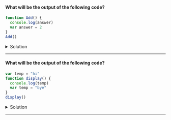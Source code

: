 #### What will be the output of the following code?

```js
function Add() {
  console.log(answer)
  var answer = 2
}
Add()
```

<details>
<summary>Solution</summary>

```js
undefined
```

</details>

---

#### What will be the output of the following code?

```js
var temp = "hi"
function display() {
  console.log(temp)
  var temp = "bye"
}
display()
```

<details>
<summary>Solution</summary>

```js
undefined
```

</details>

---
